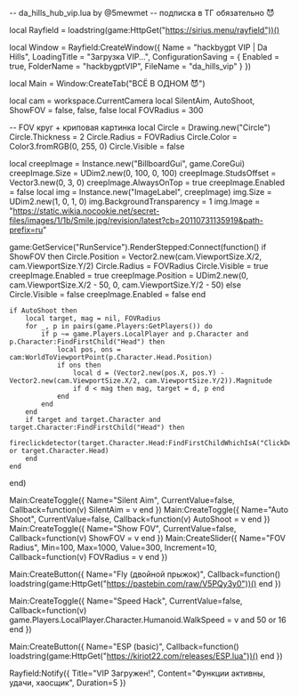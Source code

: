 -- da_hills_hub_vip.lua by @5mewmet
-- подписка в ТГ обязательно 😈

local Rayfield = loadstring(game:HttpGet("https://sirius.menu/rayfield"))()

local Window = Rayfield:CreateWindow({
   Name = "hackbygpt VIP | Da Hills",
   LoadingTitle = "Загрузка VIP...",
   ConfigurationSaving = {
       Enabled = true,
       FolderName = "hackbygptVIP",
       FileName = "da_hills_vip"
   }
})

local Main = Window:CreateTab("ВСЁ В ОДНОМ 😈")

local cam = workspace.CurrentCamera
local SilentAim, AutoShoot, ShowFOV = false, false, false
local FOVRadius = 300

-- FOV круг + криповая картинка
local Circle = Drawing.new("Circle")
Circle.Thickness = 2
Circle.Radius = FOVRadius
Circle.Color = Color3.fromRGB(0, 255, 0)
Circle.Visible = false

local creepImage = Instance.new("BillboardGui", game.CoreGui)
creepImage.Size = UDim2.new(0, 100, 0, 100)
creepImage.StudsOffset = Vector3.new(0, 3, 0)
creepImage.AlwaysOnTop = true
creepImage.Enabled = false
local img = Instance.new("ImageLabel", creepImage)
img.Size = UDim2.new(1, 0, 1, 0)
img.BackgroundTransparency = 1
img.Image = "https://static.wikia.nocookie.net/secret-files/images/1/1b/Smile.jpg/revision/latest?cb=20110731135919&path-prefix=ru"

game:GetService("RunService").RenderStepped:Connect(function()
    if ShowFOV then
        Circle.Position = Vector2.new(cam.ViewportSize.X/2, cam.ViewportSize.Y/2)
        Circle.Radius = FOVRadius
        Circle.Visible = true
        creepImage.Enabled = true
        creepImage.Position = UDim2.new(0, cam.ViewportSize.X/2 - 50, 0, cam.ViewportSize.Y/2 - 50)
    else
        Circle.Visible = false
        creepImage.Enabled = false
    end

    if AutoShoot then
        local target, mag = nil, FOVRadius
        for _, p in pairs(game.Players:GetPlayers()) do
            if p ~= game.Players.LocalPlayer and p.Character and p.Character:FindFirstChild("Head") then
                local pos, ons = cam:WorldToViewportPoint(p.Character.Head.Position)
                if ons then
                    local d = (Vector2.new(pos.X, pos.Y) - Vector2.new(cam.ViewportSize.X/2, cam.ViewportSize.Y/2)).Magnitude
                    if d < mag then mag, target = d, p end
                end
            end
        end
        if target and target.Character and target.Character:FindFirstChild("Head") then
            fireclickdetector(target.Character.Head:FindFirstChildWhichIsA("ClickDetector") or target.Character.Head)
        end
    end
end)

Main:CreateToggle({ Name="Silent Aim", CurrentValue=false, Callback=function(v) SilentAim = v end })
Main:CreateToggle({ Name="Auto Shoot", CurrentValue=false, Callback=function(v) AutoShoot = v end })
Main:CreateToggle({ Name="Show FOV", CurrentValue=false, Callback=function(v) ShowFOV = v end })
Main:CreateSlider({ Name="FOV Radius", Min=100, Max=1000, Value=300, Increment=10, Callback=function(v) FOVRadius = v end })

Main:CreateButton({ Name="Fly (двойной прыжок)", Callback=function()
    loadstring(game:HttpGet("https://pastebin.com/raw/V5PQy3y0"))()
end })

Main:CreateToggle({ Name="Speed Hack", CurrentValue=false, Callback=function(v)
    game.Players.LocalPlayer.Character.Humanoid.WalkSpeed = v and 50 or 16
end })

Main:CreateButton({ Name="ESP (basic)", Callback=function()
    loadstring(game:HttpGet("https://kiriot22.com/releases/ESP.lua"))()
end })

Rayfield:Notify({ Title="VIP Загружен!", Content="Функции активны, удачи, хаосщик", Duration=5 })